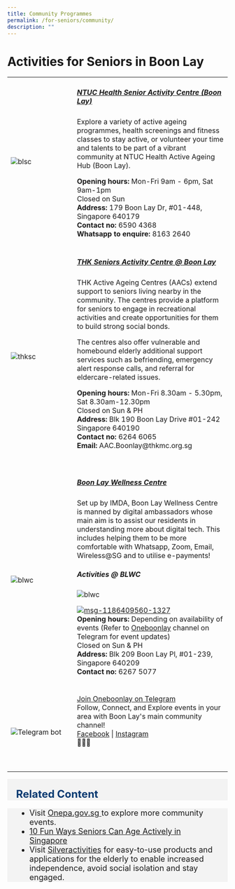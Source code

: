 ```yaml
---
title: Community Programmes
permalink: /for-seniors/community/
description: ""
---
```

# Activities for Seniors in Boon Lay

<table style="width:100%">
  <tbody><tr>
		
</tr><tr>
    <td style="width:30%">
      <img src="https://assets-prod.ntuchealth.sg/nh/_1200x630_crop_center-center_82_none/Boon-Lay-SAC.jpg?mtime=1634271130" alt="blsc">
    </td>	
    <td style="width:70%">
			<h5><b>	<a href="https://ntuchealth.sg/active-ageing/locations/senior-activity-centre-boon-lay" target="_blank">NTUC Health Senior Activity Centre (Boon Lay)</a> </b></h5>
<p>
Explore a variety of active ageing programmes, health screenings and fitness classes to stay active, or volunteer your time and talents to be part of a vibrant community at NTUC Health Active Ageing Hub (Boon Lay).
</p><p>
			<b> Opening hours:</b> Mon-Fri 9am - 6pm, Sat 9am-1pm 
	<br>Closed on Sun<br>
			<b> Address:</b> 179 Boon Lay Dr, #01-448, Singapore 640179 <br>
			<b> Contact no: </b> 6590 4368 <br>
	<b> Whatsapp to enquire:</b> 8163 2640
	<br></p><p></p></td>
</tr>
		
<tr>
    <td style="width:30%">
      <img src="https://www.thkmc.org.sg/wp-content/uploads/2010/08/Screen-Shot-2015-03-28-at-9.13.44-pm-480x268.png" alt="thksc">
    </td>	
    <td style="width:70%">
      			<h5><b>	<a href="https://www.thkmc.org.sg/services_detail/thk-aac/" target="_blank">THK Seniors Activity Centre @ Boon Lay</a></b></h5>
   <p>
THK Active Ageing Centres (AACs) extend support to seniors living nearby in the community. The centres provide a platform for seniors to engage in recreational activities and create opportunities for them to build strong social bonds. </p><p>
		The centres also offer vulnerable and homebound elderly additional support services such as befriending, emergency alert response calls, and referral for eldercare-related issues.</p><p>
			<b> Opening hours:</b> Mon-Fri 8.30am - 5.30pm, Sat 8.30am-12.30pm 
	<br>Closed on Sun &amp; PH<br>
			<b> Address:</b> Blk 190 Boon Lay Drive #01-242 Singapore 640190 <br>
			<b> Contact no: </b> 6264 6065 <br>
	<b> Email:</b>  AAC.Boonlay@thkmc.org.sg
</p>
    <br></td>
  </tr>
		<tr>
    <td style="width:30%">
      <img src="https://nestia-food.obs.ap-southeast-3.myhuaweicloud.com/201612/13/61de06ec4430f93ebaafad181f734cff.jpg" alt="blwc">
    </td>	
    <td style="width:70%">
      			<h5><b>	<a href="https://www.thkmc.org.sg/services_detail/thk-aac/" target="_blank">Boon Lay Wellness Centre</a></b></h5>
   <p>
Set up by IMDA, Boon Lay Wellness Centre is manned by digital ambassadors whose main aim is to assist our residents in understanding more about digital tech. This includes helping them to be more comfortable with Whatsapp, Zoom, Email, Wireless@SG and to utilise e-payments!
			</p><h5>Activities @ BLWC</h5><img src="https://scontent.fsin7-1.fna.fbcdn.net/v/t39.30808-6/356210954_646666190827852_2487257663277420739_n.jpg?stp=cp6_dst-jpg_p526x296&amp;_nc_cat=104&amp;ccb=1-7&amp;_nc_sid=8bfeb9&amp;_nc_ohc=53FdPwOlrFEAX-4CIM4&amp;_nc_ht=scontent.fsin7-1.fna&amp;oh=00_AfAuLwI8jKruE0VwyudiHsTMz_636_2SzpGrSyk9qs3QzA&amp;oe=64CC8779" alt="blwc">
			<p><a href="https://ibb.co/kqpnYJR"><img border="0" alt="msg-1186409560-1327" src="https://i.ibb.co/F89vGXS/msg-1186409560-1327.jpg"></a><br>
			<b> Opening hours:</b> Depending on availability of events (Refer to <a href="https://t.me/oneboonlay" target="_blank">Oneboonlay</a> channel on Telegram for event updates)
	<br>Closed on Sun &amp; PH<br>
			<b> Address:</b> Blk 209 Boon Lay Pl, #01-239, Singapore 640209 <br>
			<b> Contact no: </b> 6267 5077 <br>
</p><p></p>
    <br></td>
  </tr>
	<tr>
		<td style="width:30%">
      <img src="https://scontent-xsp1-2.xx.fbcdn.net/v/t1.6435-9/155047777_10159039075818560_1813083149321125721_n.jpg?_nc_cat=104&amp;ccb=1-7&amp;_nc_sid=8bfeb9&amp;_nc_ohc=T62IpYX-QUMAX_YFLOT&amp;_nc_ht=scontent-xsp1-2.xx&amp;oh=00_AfDl9mruhy1myzCQ1Jr1bVZR37B6N0i5qV0ZgASQmH4Bog&amp;oe=64CA0FD0" alt="Telegram bot">
    </td>	
    <td style="width:70%">
      	<a href="https://t.me/oneboonlay" target="_blank">Join  Oneboonlay on Telegram</a>
   <br>
	Follow, Connect, and Explore events in your area with Boon Lay's main community channel!<br> 
	<a href="https://www.facebook.com/OneBoonLay/" target="_blank">Facebook</a> | 	<a href="https://www.instagram.com/oneboonlay/?hl=en" target="_blank">Instagram</a><br>🌟🏢📲<p></p>
    <br><p></p></td>
  </tr></tbody></table><p></p><p></p>
	
	


<div style="font-size:24px; font-weight: 700; color: #063970; background-color: #f3f3f3; padding: 20px 0px 0px 20px;" class="row"> Related Content</div>
<div style="font-size:18px ;background-color: #f3f3f3; padding: 0px 25px 0px 20px;" class="row">
	<ul>
		<li>Visit <a href="https://www.onepa.gov.sg/events/search?events=&amp;aoi=&amp;sort=rel&amp;outlet=Boon%20Lay%20CC&amp;showAllResults=true" target="_blank">Onepa.gov.sg </a>  to explore more community events.
		</li><li><a href="https://ntuchealth.sg/elderly-care/resources/ageless-senior/10-fun-ways-seniors-can-age-actively-in-singapore">10 Fun Ways Seniors Can Age Actively in Singapore</a></li>
		<li>Visit <a href="https://silveractivities.com/">Silveractivities</a> for easy-to-use products and applications for the elderly to enable increased independence, avoid social isolation and stay engaged. </li>
	</ul>
</div>